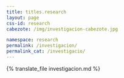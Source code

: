 ```yaml
---
title: titles.research
layout: page
css-id: research
cabezote: /img/investigacion-cabezote.jpg

namespace: research
permalink: /investigacion/
permalink_cat: /investigacio/
---
```


{% translate_file investigacion.md %}
